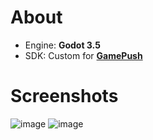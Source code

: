 # About

- Engine: **Godot 3.5**
- SDK: Custom for [**GamePush**](gamepush.com)

# Screenshots

![image](https://github.com/magwoo/Smash/assets/114882188/577627f4-fb2e-449f-91c7-52ec3d6f7599)
![image](https://github.com/magwoo/Smash/assets/114882188/d086e1dc-0be0-411f-a534-3ab6f744c5a0)

